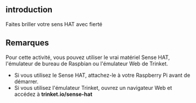 ## introduction

Faites briller votre sens HAT avec fierté

## Remarques

Pour cette activité, vous pouvez utiliser le vrai matériel Sense HAT, l'émulateur de bureau de Raspbian ou l'émulateur Web de Trinket.

- Si vous utilisez le Sense HAT, attachez-le à votre Raspberry Pi avant de démarrer.
- Si vous utilisez l'émulateur Trinket, ouvrez un navigateur Web et accédez à **trinket.io/sense-hat**